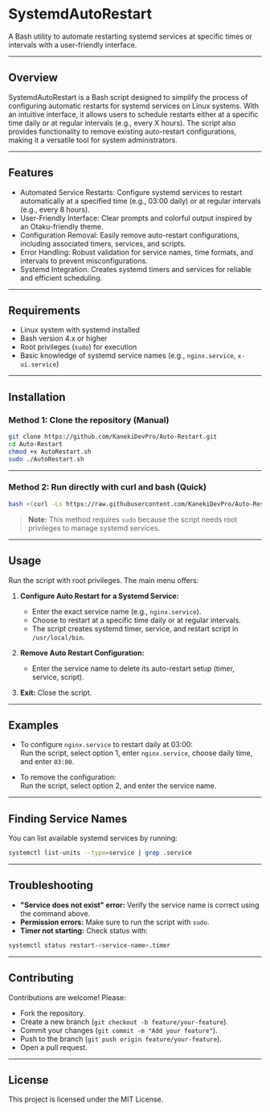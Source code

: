 
# SystemdAutoRestart

A Bash utility to automate restarting systemd services at specific times or intervals with a user-friendly interface.

---

## Overview

SystemdAutoRestart is a Bash script designed to simplify the process of configuring automatic restarts for systemd services on Linux systems. With an intuitive interface, it allows users to schedule restarts either at a specific time daily or at regular intervals (e.g., every X hours). The script also provides functionality to remove existing auto-restart configurations, making it a versatile tool for system administrators.

---

## Features

- Automated Service Restarts: Configure systemd services to restart automatically at a specified time (e.g., 03:00 daily) or at regular intervals (e.g., every 8 hours).
- User-Friendly Interface: Clear prompts and colorful output inspired by an Otaku-friendly theme.
- Configuration Removal: Easily remove auto-restart configurations, including associated timers, services, and scripts.
- Error Handling: Robust validation for service names, time formats, and intervals to prevent misconfigurations.
- Systemd Integration: Creates systemd timers and services for reliable and efficient scheduling.

---

## Requirements

- Linux system with systemd installed
- Bash version 4.x or higher
- Root privileges (`sudo`) for execution
- Basic knowledge of systemd service names (e.g., `nginx.service`, `x-ui.service`)

---

## Installation

### Method 1: Clone the repository (Manual)

```bash
git clone https://github.com/KanekiDevPro/Auto-Restart.git
cd Auto-Restart
chmod +x AutoRestart.sh
sudo ./AutoRestart.sh
```

---

### Method 2: Run directly with curl and bash (Quick)

```bash
bash <(curl -Ls https://raw.githubusercontent.com/KanekiDevPro/Auto-Restart/main/beta.sh)
```

> **Note:** This method requires `sudo` because the script needs root privileges to manage systemd services.

---

## Usage

Run the script with root privileges. The main menu offers:

1. **Configure Auto Restart for a Systemd Service:**  
   - Enter the exact service name (e.g., `nginx.service`).  
   - Choose to restart at a specific time daily or at regular intervals.  
   - The script creates systemd timer, service, and restart script in `/usr/local/bin`.

2. **Remove Auto Restart Configuration:**  
   - Enter the service name to delete its auto-restart setup (timer, service, script).

3. **Exit:** Close the script.

---

## Examples

- To configure `nginx.service` to restart daily at 03:00:  
  Run the script, select option 1, enter `nginx.service`, choose daily time, and enter `03:00`.

- To remove the configuration:  
  Run the script, select option 2, and enter the service name.

---

## Finding Service Names

You can list available systemd services by running:

```bash
systemctl list-units --type=service | grep .service
```

---

## Troubleshooting

- **"Service does not exist" error:** Verify the service name is correct using the command above.
- **Permission errors:** Make sure to run the script with `sudo`.
- **Timer not starting:** Check status with:

```bash
systemctl status restart-<service-name>.timer
```

---

## Contributing

Contributions are welcome! Please:

- Fork the repository.
- Create a new branch (`git checkout -b feature/your-feature`).
- Commit your changes (`git commit -m "Add your feature"`).
- Push to the branch (`git push origin feature/your-feature`).
- Open a pull request.

---

## License

This project is licensed under the MIT License.
